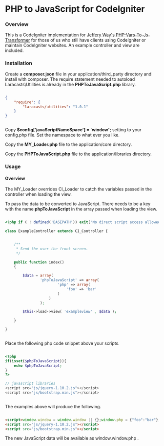 PHP to JavaScript for CodeIgniter
=========================

### Overview

This is a CodeIgniter implementation for [Jeffery Way's
PHP-Vars-To-Js-Transformer](https://github.com/JeffreyWay/PHP-Vars-To-Js-Transformer)
for those of us who still have clients using CodeIgniter or maintain
CodeIgniter websites. An example controller and view are included.

### Installation

Create a **composer.json** file in your application/third\_party
directory and install with composer. The require statement needed to
autoload Laracasts\\Utilities is already in the **PHPToJavaScript.php**
library.

```json

{
	"require": {
		"laracasts/utilities": "1.0.1"
    }
}
        
```

Copy **$config['javaScriptNameSpace'] = 'window';** setting to your
config.php file. Set the namespace to what ever you like.

Copy the **MY\_Loader.php** file to the application/core directory.

Copy the **PHPToJavaScript.php** file to the application/libraries
directory.


### Usage

#### Overview

The MY\_Loader overrides CI\_Loader to catch the variables passed in the
controller when loading the view.

To pass the data to be converted to JavaScript. There needs to be a key
with the name **phpToJavaScript** in the array passed when loading the
view.

```php

<?php if ( ! defined('BASEPATH')) exit('No direct script access allowed');

class ExampleController extends CI_Controller {


    /**
     * Send the user the front screen.
     */

    public function index()
	{

		$data = array(
    			'phpToJavaScript' => array(
        				'php' => array(
            				'foo' => 'bar'
        				)
     				)
				);

        $this->load->view( 'exampleview' , $data );

    }

}
                
```

Place the following php code snippet above your scripts.

```php

<?php 
if(isset($phpToJavaScript)){
    echo $phpToJavaScript;
}
?>

// javascript libraries
<script src="js/jquery-1.10.2.js"></script>
<script src="js/bootstrap.min.js"></script>
        
```

The examples above will produce the following. 

```html

<script>window.window = window.window || {};window.php = {"foo":"bar"};</script>
<script src="js/jquery-1.10.2.js"></script>
<script src="js/bootstrap.min.js"></script>

```

The new JavaScript data will be available as window.window.php . 

